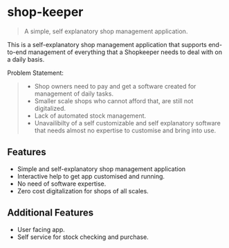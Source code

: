 # shop-keeper

> A simple, self explanatory shop management application.

This is a self-explanatory shop management application that supports end-to-end management of everything that a Shopkeeper needs to deal with on a daily basis.

Problem Statement:
> - Shop owners need to pay and get a software created for management of daily tasks.
> - Smaller scale shops who cannot afford that, are still not digitalized.
> - Lack of automated stock management.
> - Unavailibilty of a self customizable and self explanatory software that needs almost no expertise to customise and bring into use.


## Features
- Simple and self-explanatory shop management application
- Interactive help to get app customised and running.
- No need of software expertise.
- Zero cost digitalization for shops of all scales.

## Additional Features
- User facing app.
- Self service for stock checking and purchase.
